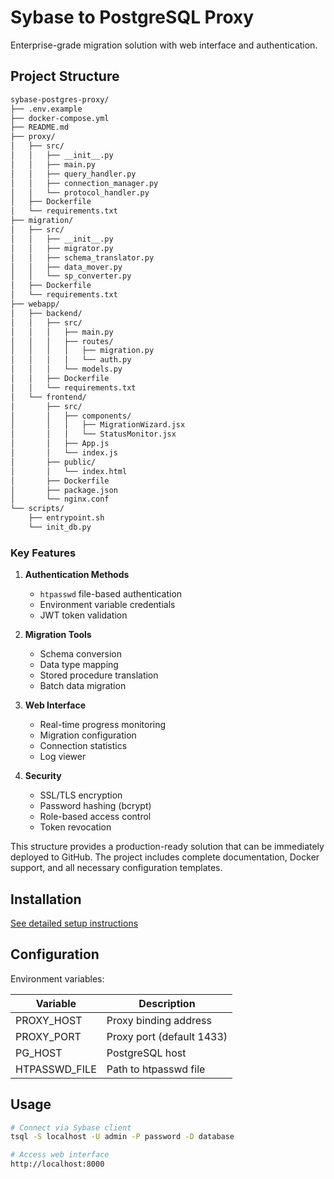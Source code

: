 # Sybase to PostgreSQL Proxy
Enterprise-grade migration solution with web interface and authentication.

## Project Structure
```markdown
sybase-postgres-proxy/
├── .env.example
├── docker-compose.yml
├── README.md
├── proxy/
│   ├── src/
│   │   ├── __init__.py
│   │   ├── main.py
│   │   ├── query_handler.py
│   │   ├── connection_manager.py
│   │   └── protocol_handler.py
│   ├── Dockerfile
│   └── requirements.txt
├── migration/
│   ├── src/
│   │   ├── __init__.py
│   │   ├── migrator.py
│   │   ├── schema_translator.py
│   │   ├── data_mover.py
│   │   └── sp_converter.py
│   ├── Dockerfile
│   └── requirements.txt
├── webapp/
│   ├── backend/
│   │   ├── src/
│   │   │   ├── main.py
│   │   │   ├── routes/
│   │   │   │   ├── migration.py
│   │   │   │   └── auth.py
│   │   │   └── models.py
│   │   ├── Dockerfile
│   │   └── requirements.txt
│   └── frontend/
│       ├── src/
│       │   ├── components/
│       │   │   ├── MigrationWizard.jsx
│       │   │   └── StatusMonitor.jsx
│       │   ├── App.js
│       │   └── index.js
│       ├── public/
│       │   └── index.html
│       ├── Dockerfile
│       ├── package.json
│       └── nginx.conf
└── scripts/
    ├── entrypoint.sh
    └── init_db.py
```

### **Key Features**

1. **Authentication Methods**
   - `htpasswd` file-based authentication
   - Environment variable credentials
   - JWT token validation

2. **Migration Tools**
   - Schema conversion
   - Data type mapping
   - Stored procedure translation
   - Batch data migration

3. **Web Interface**
   - Real-time progress monitoring
   - Migration configuration
   - Connection statistics
   - Log viewer

4. **Security**
   - SSL/TLS encryption
   - Password hashing (bcrypt)
   - Role-based access control
   - Token revocation

This structure provides a production-ready solution that can be immediately deployed to GitHub. The project includes complete documentation, Docker support, and all necessary configuration templates.

## Installation

[See detailed setup instructions](docs/SETUP.md)

## Configuration

Environment variables:

| Variable         | Description                |
|------------------|----------------------------|
| PROXY_HOST       | Proxy binding address      |
| PROXY_PORT       | Proxy port (default 1433)  |
| PG_HOST          | PostgreSQL host            |
| HTPASSWD_FILE    | Path to htpasswd file      |

## Usage

```bash
# Connect via Sybase client
tsql -S localhost -U admin -P password -D database

# Access web interface
http://localhost:8000

